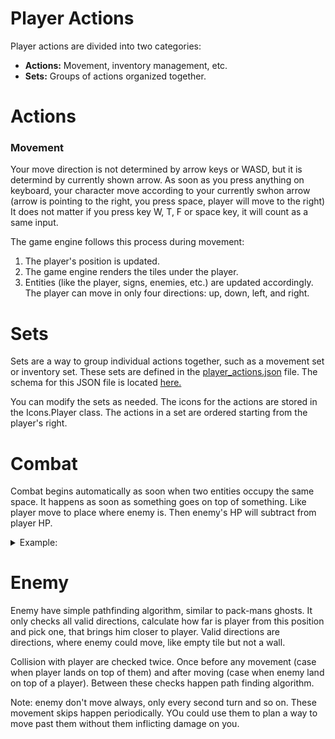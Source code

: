 # Player Actions

Player actions are divided into two categories:

- **Actions:** Movement, inventory management, etc.
- **Sets:** Groups of actions organized together.

# Actions

### Movement

Your move direction is not determined by arrow keys or WASD, but it is determind by currently shown arrow.
As soon as you press anything on keyboard, your character move according to your currently swhon arrow
(arrow is pointing to the right, you press space, player will move to the right)
It does not matter if you press key W, T, F or space key, it will count as a same input.

The game engine follows this process during movement:
1. The player's position is updated.
2. The game engine renders the tiles under the player.
3. Entities (like the player, signs, enemies, etc.) are updated accordingly.
   The player can move in only four directions: up, down, left, and right.

# Sets

Sets are a way to group individual actions together, such as a movement set or inventory set. These sets are defined in
the [player_actions.json](src/main/resources/json/player_actions.json) file.
The schema for this JSON file is located [here.](src/main/resources/json/schemas/player_actions.json)

You can modify the sets as needed. The icons for the actions are stored in the Icons.Player class. The actions in a set
are ordered starting from the player's right.

# Combat

Combat begins automatically as soon when two entities occupy the same space.
It happens as soon as something goes on top of something. Like player move to place where enemy is. Then enemy's HP will
subtract from player HP.
<details>
  <summary>Example:</summary>

Player HP: 15
Enemy HP: 10

If they land on same place:
Player HP: 15 - 10 = 5
Enemy HP: 10 - 15 = -5

Because Enemy HP is in negative now, it will remove itself from listeners list.
It won`t be called in next screen refresh.

In case when player have suddenly negative HP, the game will ends.
</details>

# Enemy

Enemy have simple pathfinding algorithm, similar to pack-mans ghosts.
It only checks all valid directions, calculate how far is player from this position and pick one, that brings him closer to player.
Valid directions are directions, where enemy could move, like empty tile but not a wall.

Collision with player are checked twice. Once before any movement (case when player lands on top of them) and after
moving (case when enemy land on top of a player).
Between these checks happen path finding algorithm.

Note: enemy don't move always, only every second turn and so on. These movement skips happen periodically. YOu could use
them to plan a way to move past them without them inflicting damage on you.